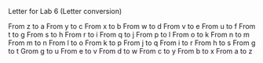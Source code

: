 Letter for Lab 6 (Letter conversion)

From z to a
From y to c
From x to b
From w to d
From v to e
From u to f
From t to g
From s to h
From r to i
From q to j
From p to l
From o to k
From n to m
From m to n
From l to o
From k to p
From j to q
From i to r
From h to s
From g to t
Grom g to u
From e to v
From d to w
From c to y
From b to x
From a to z
